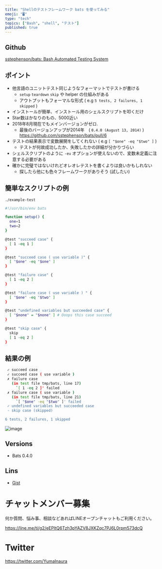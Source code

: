 ```yaml
---
title: "Shellのテストフレームワーク bats を使ってみる"
emoji: "🖥"
type: "tech"
topics: ["Bash", "shell", "テスト"]
published: true
---
```


## Github

[sstephenson/bats: Bash Automated Testing System](https://github.com/sstephenson/bats)

## ポイント

- 他言語のユニットテスト同じようなフォーマットでテストが書ける
  - `setup` `teardown` `skip` や helper の仕組みがある
  - アウトプットもフォーマルな形式 ( e.g `5 tests, 2 failures, 1 skipped` )
- インストールが簡単、インストール用のシェルスクリプトを叩くだけ
- Star数はかなりのもの、5000近い
- 2018年8月現在でもメインバージョンがゼロ.
  - 最後のバージョンアップが2014年　( `0.4.0 (August 13, 2014)` )
https://github.com/sstephenson/bats/pull/6
- テストの結果表示で変数展開をしてくれない ( e.g `[ "$one" -eq "$two" ]` )
  - テストが何故成功したか、失敗したかの詳細が分かりづらい
- シェルスクリプトのように `-eu` オプションが使えないので、変数未定義に注意する必要がある
- 確かに完璧ではないけれどオレオレテストを書くよりは良いかもしれない
  - 探したら他にも色々フレームワークがありそう (試したい)

## 簡単なスクリプトの例

`./example-test`

```sh
#!/usr/bin/env bats

function setup() {
  one=1
  two=2
}

@test "succeed case" {
  [ 1 -eq 1 ] 
}

@test "succeed case ( use variable )" {
  [ "$one" -eq "$one" ]
}

@test "failure case" {
  [ 1 -eq 2 ] 
}

@test "failure case ( use variable ) " {
  [ "$one" -eq "$two" ]
}

@test "undefined variables but succeeded case" {
  [ "$none" = "$none" ] # Ooops this case succeed
}

@test "skip case" {
  skip
  [ 1 -eq 2 ]
}

```

## 結果の例

```sh
 ✓ succeed case
 ✓ succeed case ( use variable )
 ✗ failure case
   (in test file tmp/bats, line 17)
     `[ 1 -eq 2 ]' failed
 ✗ failure case ( use variable )
   (in test file tmp/bats, line 21)
     `[ "$one" -eq "$two" ]' failed
 ✓ undefined variables but succeeded case
 - skip case (skipped)

6 tests, 2 failures, 1 skipped
```

![image](https://user-images.githubusercontent.com/13635059/44672594-dfeaee80-aa63-11e8-8619-d2a5b5651a4a.png)

## Versions

- Bats 0.4.0

## Lins

- [Gist](https://gist.github.com/YumaInaura/08696625b2a32f48b7cd384f39235ea9)








<!-- Update From Qiita API -->

# チャットメンバー募集


何か質問、悩み事、相談などあればLINEオープンチャットもご利用ください。

https://line.me/ti/g2/eEPltQ6Tzh3pYAZV8JXKZqc7PJ6L0rpm573dcQ





# Twitter


https://twitter.com/YumaInaura


<!-- Update From Qiita API -->


